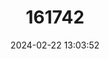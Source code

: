 ---
title: "161742"
category: "Rhinoraja odai"
draft: false
date: 2024-02-22 13:03:52
languages:
  Japanese: ["Oda-ei"]
  English: ["Oda Skate"]
---